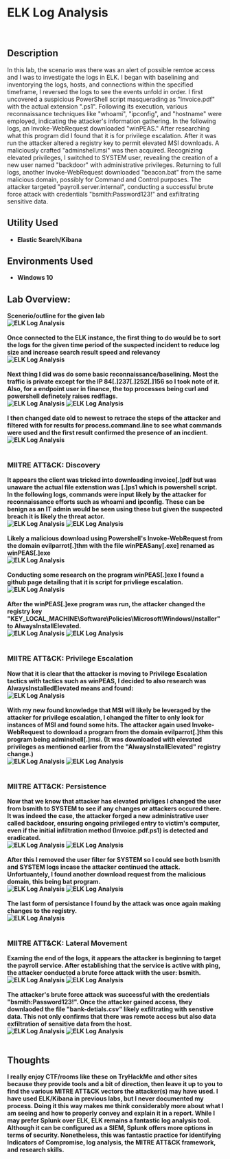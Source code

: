 <h1>ELK Log Analysis</h1>

<br />
<h2>Description</h2>
In this lab, the scenario was there was an alert of possible remtoe access and I was to investigate the logs in ELK. I began with baselining and inventorying the logs, hosts, and connections within the specified timeframe, I reversed the logs to see the events unfold in order. I first uncovered a suspicious PowerShell script masquerading as "Invoice.pdf" with the actual extension ".ps1". Following its execution, various reconnaissance techniques like "whoami", "ipconfig", and "hostname" were employed, indicating the attacker's information gathering. In the following logs, an Invoke-WebRequest downloaded "winPEAS." After researching what this program did I found that it is for privilege escalation. After it was run the attacker altered a registry key to permit elevated MSI downloads. A maliciously crafted "adminshell.msi" was then acquired. Recognizing elevated privileges, I switched to SYSTEM user, revealing the creation of a new user named "backdoor" with administrative privileges. Returning to full logs, another Invoke-WebRequest downloaded "beacon.bat" from the same malicious domain, possibly for Command and Control purposes. The attacker targeted "payroll.server.internal", conducting a successful brute force attack with credentials "bsmith:Password123!" and exfiltrating sensitive data.
<h2>Utility Used</h2>

- <b>Elastic Search/Kibana</b> 


<h2>Environments Used </h2>

- <b>Windows 10

<h2>Lab Overview:</h2>

<p align="center">

Scenerio/outline for the given lab <br/>
<img src="https://github.com/KirkDJohnson/ELK-Log-Analysis-Lab/assets/164972007/ec7d3086-dfa0-49b3-8ebc-b9225a302fe4"  alt="ELK Log Analysis"/>
<br />
<br />
Once connected to the ELK instance, the first thing to do would be to sort the logs for the given time period of the suspected incident to reduce log size and increase search result speed and relevancy<br/>
<img src="https://github.com/KirkDJohnson/ELK-Log-Analysis-Lab/assets/164972007/78a6f92b-b986-4b46-aa7d-8e066298f234"  alt="ELK Log Analysis"/>
<br />
<br />
Next thing I did was do some basic reconnaissance/baselining. Most the traffic is private except for the IP 84[.]237[.]252[.]156 so I took note of it. Also, for a endpoint user in finance, the top processes being curl and powershell definetely raises redflags. <br/>
<img src="https://github.com/KirkDJohnson/ELK-Log-Analysis-Lab/assets/164972007/164f8629-0fcc-496e-821e-e066488c8076"  alt="ELK Log Analysis"/>
<img src="https://github.com/KirkDJohnson/ELK-Log-Analysis-Lab/assets/164972007/9b3c2257-75e2-4d42-a4f4-9f2b023847db"  alt="ELK Log Analysis"/>
<br />
<br />
I then changed date old to newest to retrace the steps of the attacker and filtered with for results for process.command.line to see what commands were used and the first result confirmed the presence of an incdient.<br/>
<img src="https://github.com/KirkDJohnson/ELK-Log-Analysis-Lab/assets/164972007/9e27d94d-7530-49b1-972f-c2b31ce3a006"  alt="ELK Log Analysis"/>
<br />
<br />
<h3>MIITRE ATT&CK: Discovery</h3>
It appears the client was tricked into downloading invoice[.]pdf but was unaware the actual file extenstion was [.]ps1 which is powershell script. In the following logs, commands were input likely by the attacker for reconnaissance efforts such as whoami and ipconfig. These can be benign as an IT admin would be seen using these but given the suspected breach it is likely the threat actor.<br/>
<img src="https://github.com/KirkDJohnson/ELK-Log-Analysis-Lab/assets/164972007/cdf79fd7-5678-4585-8989-a8b4c4610a9c"  alt="ELK Log Analysis"/>
  <img src="https://github.com/KirkDJohnson/ELK-Log-Analysis-Lab/assets/164972007/adcc4ec3-5ce3-475d-9342-ff89deccabf3"  alt="ELK Log Analysis"/>
<br />
<br />
Likely a malicious download using Powershell's Invoke-WebRequest from the domain evilparrot[.]thm with the file winPEASany[.exe] renamed as winPEAS[.]exe<br/>
<img src="https://github.com/KirkDJohnson/ELK-Log-Analysis-Lab/assets/164972007/d857749a-feed-46be-b380-326dc6302b98"  alt="ELK Log Analysis"/>
<br />
<br />
Conducting some research on the program winPEAS[.]exe I found a github page detailing that it is script for privliege escalation.<br/>
<img src="https://github.com/KirkDJohnson/ELK-Log-Analysis-Lab/assets/164972007/3fe2884a-b20b-4a69-b2b6-03c974999acf"  alt="ELK Log Analysis"/>
<br />
<br />
After the winPEAS[.]exe program was run, the attacker changed the registry key "KEY_LOCAL_MACHINE\Software\Policies\Microsoft\Windows\Installer" to AlwaysInstallElevated. <br/>
<img src="https://github.com/KirkDJohnson/ELK-Log-Analysis-Lab/assets/164972007/b5bea594-2ccf-476f-8edc-6d812273be63"  alt="ELK Log Analysis"/>
<img src="https://github.com/KirkDJohnson/ELK-Log-Analysis-Lab/assets/164972007/008cebab-5db1-4578-b5a1-f8d50626dda2"  alt="ELK Log Analysis"/>
<br />
<br />
  <h3>MIITRE ATT&CK: Privilege Escalation</h3>
Now that it is clear that the attacker is moving to Privilege Escalation tactics with tactics such as winPEAS, I decided to also research was AlwaysInstalledElevated means and found:<br/>
<img src="https://github.com/KirkDJohnson/ELK-Log-Analysis-Lab/assets/164972007/af1bd4a2-7c83-4c9d-a7fb-1843bef3e020"  alt="ELK Log Analysis"/>
<br />
<br />
With my new found knowledge that MSI will likely be leveraged by the attacker for privilege escalation, I changed the filter to only look for instances of MSI and found some hits. The attacker again used Invoke-WebRequest to download a program from the domain evilparrot[.]thm this program being adminshell[.]msi. (It was downloaded with elevated privileges as mentioned earlier from the "AlwaysInstallElevated" registry change.)<br/>
<img src="https://github.com/KirkDJohnson/ELK-Log-Analysis-Lab/assets/164972007/a5fdf66c-2479-4232-9499-3d706fb213a3"  alt="ELK Log Analysis"/>
<img src="https://github.com/KirkDJohnson/ELK-Log-Analysis-Lab/assets/164972007/039d3f6b-f5e3-4d17-ad58-130736c33531"  alt="ELK Log Analysis"/>
<br />
<br />
  <h3>MIITRE ATT&CK: Persistence</h3>
Now that we know that attacker has elevated privliges I changed the user from bsmith to SYSTEM to see if any changes or attackers occured there. It was indeed the case, the attacker forged a new administrative user called backdoor, ensuring ongoing privileged entry to victim's computer, even if the initial infiltration method (Invoice.pdf.ps1) is detected and eradicated. <br/>
<img src="https://github.com/KirkDJohnson/ELK-Log-Analysis-Lab/assets/164972007/13b16d8f-c67b-47d5-a5b6-8e3c15250b50"  alt="ELK Log Analysis"/>
 <img src="https://github.com/KirkDJohnson/ELK-Log-Analysis-Lab/assets/164972007/7f008403-d9bb-4976-968b-1ccc593bd3ae"  alt="ELK Log Analysis"/>
<br />
<br />
After this I removed the user filter for SYSTEM so I could see both bsmith and SYSTEM logs incase the attacker continued the attack. Unfortuantely, I found another download request from the malicious domain, this being bat program. <br/>
<img src="https://github.com/KirkDJohnson/ELK-Log-Analysis-Lab/assets/164972007/04d5a418-7d95-485d-844d-66109c9b217a"  alt="ELK Log Analysis"/>
<img src="https://github.com/KirkDJohnson/ELK-Log-Analysis-Lab/assets/164972007/ba3a5f88-1b14-49aa-b890-f7660036cbe5"  alt="ELK Log Analysis"/>
<br />
<br />
The last form of persistance I found by the attack was once again making changes to the registry.<br/>
<img src="https://github.com/KirkDJohnson/ELK-Log-Analysis-Lab/assets/164972007/30fdc9bb-4bad-42f7-87d5-a56d451e6a6e"  alt="ELK Log Analysis"/>
<br />
<br />
  <h3>MIITRE ATT&CK: Lateral Movement </h3>
Examing the end of the logs, it appears the attacker is beginning to target the payroll service. After establishing that the service is active with ping, the attacker conducted a brute force attack wiith the user: bsmith.<br/>
<img src="https://github.com/KirkDJohnson/ELK-Log-Analysis-Lab/assets/164972007/2e47a686-191e-446c-9a74-30084aef7dbe"  alt="ELK Log Analysis"/>
<img src="https://github.com/KirkDJohnson/ELK-Log-Analysis-Lab/assets/164972007/3edffe22-9593-44b2-ab5e-da18718ce3f2"  alt="ELK Log Analysis"/>
<br />
<br />
The attacker's brute force attack was successful with the credentials "bsmith:Password123!". Once the attacker gained access, they downlaoded the file "bank-detials.csv" likely exfiltrating with senstive data. This not only confirms that there was remote access but also data exfiltration of sensitive data from the host.<br/>
<img src="https://github.com/KirkDJohnson/ELK-Log-Analysis-Lab/assets/164972007/171b15d1-948d-41ea-ba9e-d6de95d44e16"  alt="ELK Log Analysis"/>
<img src="https://github.com/KirkDJohnson/ELK-Log-Analysis-Lab/assets/164972007/680b13ae-1f89-4f35-97ab-0da4f1c7f9a5"  alt="ELK Log Analysis"/>
<br />
<br />

<h2>Thoughts</h2>
I really enjoy CTF/rooms like these on TryHackMe and other sites because they provide tools and a bit of direction, then leave it up to you to find the various MITRE ATT&CK vectors the attacker(s) may have used. I have used ELK/Kibana in previous labs, but I never documented my process. Doing it this way makes me think considerably more about what I am seeing and how to properly convey and explain it in a report. While I may prefer Splunk over ELK, ELK remains a fantastic log analysis tool. Although it can be configured as a SIEM, Splunk offers more options in terms of security. Nonetheless, this was fantastic practice for identifying Indicators of Compromise, log analysis, the MITRE ATT&CK framework, and research skills.
<!--
 ```diff
- text in red
+ text in green
! text in orange
# text in gray
@@ text in purple (and bold)@@
```
--!>
